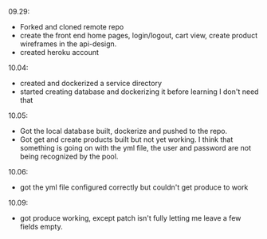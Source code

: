 09.29:

* Forked and cloned remote repo
* create the front end home pages, login/logout, cart view, create product wireframes in the api-design.
* created heroku account

10.04:
* created and dockerized a service directory
* started creating database and dockerizing it before learning I don't need that

10.05:
* Got the local database built, dockerize and pushed to the repo.
* Got get and create products built but not yet working. I think that something is going on with the yml file, the user and password are not being recognized by the pool.

10.06:
* got the yml file configured correctly but couldn't get produce to work

10.09:
* got produce working, except patch isn't fully letting me leave a few fields empty.